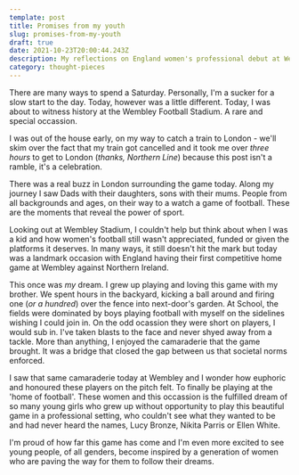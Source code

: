 ```yaml
---
template: post
title: Promises from my youth
slug: promises-from-my-youth
draft: true
date: 2021-10-23T20:00:44.243Z
description: My reflections on England women's professional debut at Wembley.
category: thought-pieces
---
```

There are many ways to spend a Saturday. Personally, I'm a sucker for a slow start to the day. Today, however was a little different. Today, I was about to witness history at the Wembley Football Stadium. A rare and special occassion.

I was out of the house early, on my way to catch a train to London - we'll skim over the fact that my train got cancelled and it took me over _three hours_ to get to London (_thanks, Northern Line_) because this post isn't a ramble, it's a celebration.

There was a real buzz in London surrounding the game today. Along my journey I saw Dads with their daughters, sons with their mums. People from all backgrounds and ages, on their way to a watch a game of football. These are the moments that reveal the power of sport.

Looking out at Wembley Stadium, I couldn't help but think about when I was a kid and how women's football still wasn't appreciated, funded or given the platforms it deserves. In many ways, it still doesn't hit the mark but today was a landmark occasion with England having their first competitive home game at Wembley against Northern Ireland.

This once was *my* dream. I grew up playing and loving this game with my brother. We spent hours in the backyard, kicking a ball around and firing one (_or a hundred_) over the fence into next-door's garden. At School, the fields were dominated by boys playing football with myself on the sidelines wishing I could join in. On the odd ocassion they were short on players, I would sub in. I've taken blasts to the face and never shyed away from a tackle. More than anything, I enjoyed the camaraderie that the game brought. It was a bridge that closed the gap between us that societal norms enforced.

I saw that same camaraderie today at Wembley and I wonder how euphoric and honoured these players on the pitch felt. To finally be playing at the 'home of football'. These women and this occassion is the fulfilled dream of so many young girls who grew up without opportunity to play this beautiful game in a professional setting, who couldn't see what they wanted to be and had never heard the names, Lucy Bronze, Nikita Parris or Ellen White.

I'm proud of how far this game has come and I'm even more excited to see young people, of all genders, become inspired by a generation of women who are paving the way for them to follow their dreams.